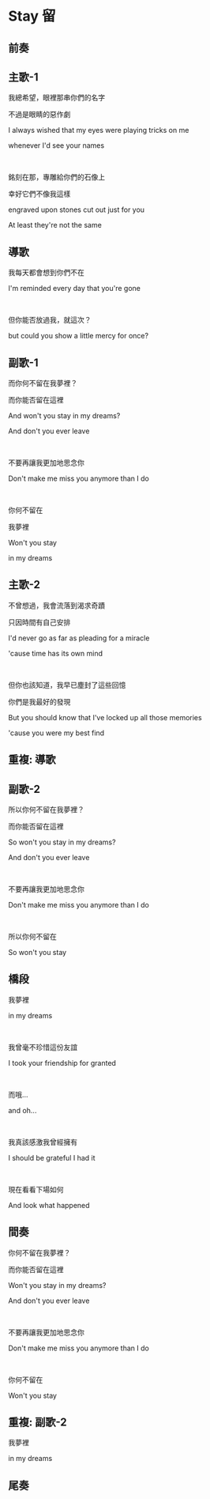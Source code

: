 # Stay 留

## 前奏

## 主歌-1

我總希望，眼裡那串你們的名字

不過是眼睛的惡作劇

I always wished that my eyes were playing tricks on me

whenever I'd see your names

<br>

銘刻在那，專雕給你們的石像上

幸好它們不像我這樣

engraved upon stones cut out just for you

At least they're not the same

## 導歌

我每天都會想到你們不在

I'm reminded every day that you're gone

<br>

但你能否放過我，就這次？

but could you show a little mercy for once?

## 副歌-1

而你何不留在我夢裡？

而你能否留在這裡

And won't you stay in my dreams?

And don't you ever leave

<br>

不要再讓我更加地思念你

Don't make me miss you anymore than I do

<br>

你何不留在

我夢裡

Won't you stay

in my dreams

## 主歌-2

不曾想過，我會流落到渴求奇蹟

只因時間有自己安排

I'd never go as far as pleading for a miracle

'cause time has its own mind

<br>

但你也該知道，我早已塵封了這些回憶

你們是我最好的發現

But you should know that I've locked up all those memories

'cause you were my best find

## 重複: 導歌

## 副歌-2

所以你何不留在我夢裡？

而你能否留在這裡

So won't you stay in my dreams?

And don't you ever leave

<br>

不要再讓我更加地思念你

Don't make me miss you anymore than I do

<br>

所以你何不留在

So won't you stay

## 橋段

我夢裡

in my dreams

<br>

我曾毫不珍惜這份友誼

I took your friendship for granted

<br>

而哦...

and oh...

<br>

我真該感激我曾經擁有

I should be grateful I had it

<br>

現在看看下場如何

And look what happened

## 間奏

你何不留在我夢裡？

而你能否留在這裡

Won't you stay in my dreams?

And don't you ever leave

<br>

不要再讓我更加地思念你

Don't make me miss you anymore than I do

<br>

你何不留在

Won't you stay

## 重複: 副歌-2

我夢裡

in my dreams

## 尾奏

